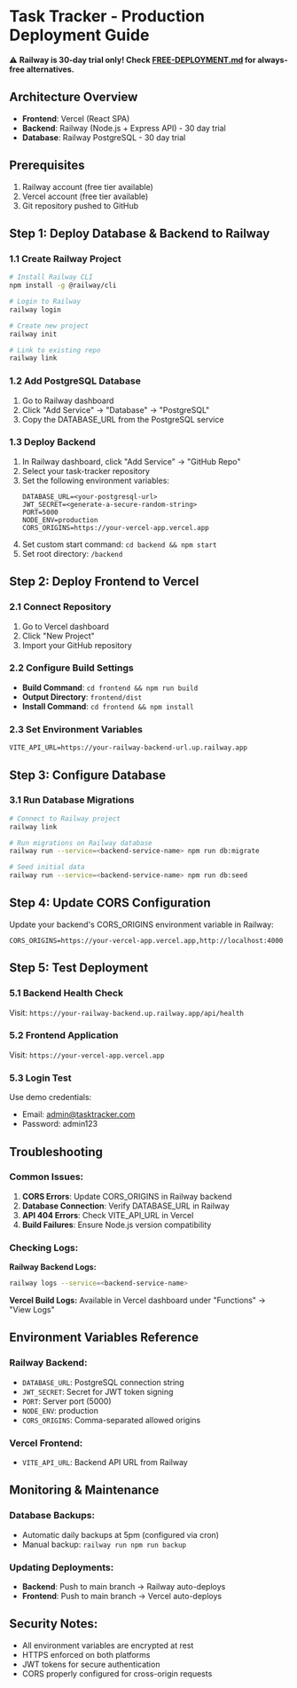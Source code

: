 # Task Tracker - Production Deployment Guide

⚠️ **Railway is 30-day trial only! Check [FREE-DEPLOYMENT.md](./FREE-DEPLOYMENT.md) for always-free alternatives.**

## Architecture Overview
- **Frontend**: Vercel (React SPA)
- **Backend**: Railway (Node.js + Express API) - 30 day trial
- **Database**: Railway PostgreSQL - 30 day trial

## Prerequisites
1. Railway account (free tier available)
2. Vercel account (free tier available)
3. Git repository pushed to GitHub

## Step 1: Deploy Database & Backend to Railway

### 1.1 Create Railway Project
```bash
# Install Railway CLI
npm install -g @railway/cli

# Login to Railway
railway login

# Create new project
railway init

# Link to existing repo
railway link
```

### 1.2 Add PostgreSQL Database
1. Go to Railway dashboard
2. Click "Add Service" → "Database" → "PostgreSQL"
3. Copy the DATABASE_URL from the PostgreSQL service

### 1.3 Deploy Backend
1. In Railway dashboard, click "Add Service" → "GitHub Repo"
2. Select your task-tracker repository
3. Set the following environment variables:
   ```
   DATABASE_URL=<your-postgresql-url>
   JWT_SECRET=<generate-a-secure-random-string>
   PORT=5000
   NODE_ENV=production
   CORS_ORIGINS=https://your-vercel-app.vercel.app
   ```
4. Set custom start command: `cd backend && npm start`
5. Set root directory: `/backend`

## Step 2: Deploy Frontend to Vercel

### 2.1 Connect Repository
1. Go to Vercel dashboard
2. Click "New Project"
3. Import your GitHub repository

### 2.2 Configure Build Settings
- **Build Command**: `cd frontend && npm run build`
- **Output Directory**: `frontend/dist`
- **Install Command**: `cd frontend && npm install`

### 2.3 Set Environment Variables
```
VITE_API_URL=https://your-railway-backend-url.up.railway.app
```

## Step 3: Configure Database

### 3.1 Run Database Migrations
```bash
# Connect to Railway project
railway link

# Run migrations on Railway database
railway run --service=<backend-service-name> npm run db:migrate

# Seed initial data
railway run --service=<backend-service-name> npm run db:seed
```

## Step 4: Update CORS Configuration

Update your backend's CORS_ORIGINS environment variable in Railway:
```
CORS_ORIGINS=https://your-vercel-app.vercel.app,http://localhost:4000
```

## Step 5: Test Deployment

### 5.1 Backend Health Check
Visit: `https://your-railway-backend.up.railway.app/api/health`

### 5.2 Frontend Application
Visit: `https://your-vercel-app.vercel.app`

### 5.3 Login Test
Use demo credentials:
- Email: admin@tasktracker.com
- Password: admin123

## Troubleshooting

### Common Issues:

1. **CORS Errors**: Update CORS_ORIGINS in Railway backend
2. **Database Connection**: Verify DATABASE_URL in Railway
3. **API 404 Errors**: Check VITE_API_URL in Vercel
4. **Build Failures**: Ensure Node.js version compatibility

### Checking Logs:

**Railway Backend Logs:**
```bash
railway logs --service=<backend-service-name>
```

**Vercel Build Logs:**
Available in Vercel dashboard under "Functions" → "View Logs"

## Environment Variables Reference

### Railway Backend:
- `DATABASE_URL`: PostgreSQL connection string
- `JWT_SECRET`: Secret for JWT token signing
- `PORT`: Server port (5000)
- `NODE_ENV`: production
- `CORS_ORIGINS`: Comma-separated allowed origins

### Vercel Frontend:
- `VITE_API_URL`: Backend API URL from Railway

## Monitoring & Maintenance

### Database Backups:
- Automatic daily backups at 5pm (configured via cron)
- Manual backup: `railway run npm run backup`

### Updating Deployments:
- **Backend**: Push to main branch → Railway auto-deploys
- **Frontend**: Push to main branch → Vercel auto-deploys

## Security Notes:
- All environment variables are encrypted at rest
- HTTPS enforced on both platforms
- JWT tokens for secure authentication
- CORS properly configured for cross-origin requests
